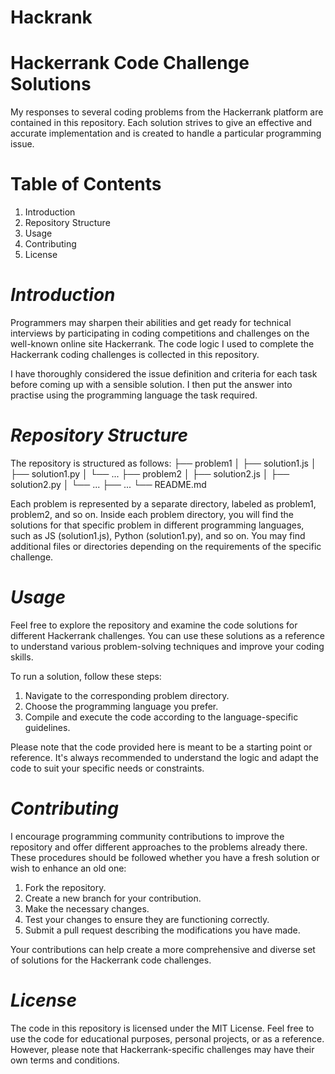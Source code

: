 # Hackrank
# Hackerrank Code Challenge Solutions
My responses to several coding problems from the Hackerrank platform are contained in this repository. Each solution strives to give an effective and accurate implementation and is created to handle a particular programming issue.

# Table of Contents 
1. Introduction
2. Repository Structure
3. Usage
4. Contributing
5. License

# *Introduction*
Programmers may sharpen their abilities and get ready for technical interviews by participating in coding competitions and challenges on the well-known online site Hackerrank. The code logic I used to complete the Hackerrank coding challenges is collected in this repository.

I have thoroughly considered the issue definition and criteria for each task before coming up with a sensible solution. I then put the answer into practise using the programming language the task required.


# *Repository Structure*
The repository is structured as follows:
├── problem1
│   ├── solution1.js
│   ├── solution1.py
│   └── ...
├── problem2
│   ├── solution2.js
│   ├── solution2.py
│   └── ...
├── ...
└── README.md

Each problem is represented by a separate directory, labeled as problem1, problem2, and so on.
Inside each problem directory, you will find the solutions for that specific problem in different programming languages, such as JS (solution1.js), Python (solution1.py), and so on.
You may find additional files or directories depending on the requirements of the specific challenge.

# *Usage*
Feel free to explore the repository and examine the code solutions for different Hackerrank challenges. You can use these solutions as a reference to understand various problem-solving techniques and improve your coding skills.

To run a solution, follow these steps:

1. Navigate to the corresponding problem directory.
2. Choose the programming language you prefer.
3. Compile and execute the code according to the language-specific guidelines.

Please note that the code provided here is meant to be a starting point or reference. It's always recommended to understand the logic and adapt the code to suit your specific needs or constraints.

# *Contributing*
I encourage programming community contributions to improve the repository and offer different approaches to the problems already there. These procedures should be followed whether you have a fresh solution or wish to enhance an old one:

1. Fork the repository.
2. Create a new branch for your contribution.
3. Make the necessary changes.
4. Test your changes to ensure they are functioning correctly.
5. Submit a pull request describing the modifications you have made.

Your contributions can help create a more comprehensive and diverse set of solutions for the Hackerrank code challenges.

# *License*
The code in this repository is licensed under the MIT License. Feel free to use the code for educational purposes, personal projects, or as a reference. However, please note that Hackerrank-specific challenges may have their own terms and conditions.
